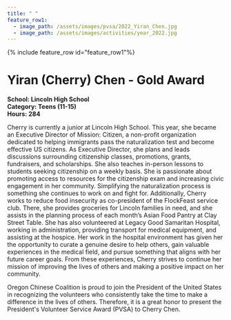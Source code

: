 ```yaml
---
title: " "
feature_row1:
  - image_path: /assets/images/pvsa/2022_Yiran_Chen.jpg
  - image_path: /assets/images/activities/year_2022.jpg
---
```


{% include feature_row id="feature_row1"%}

# Yiran (Cherry) Chen - Gold Award

**School: Lincoln High School**  
**Category: Teens (11-15)**  
**Hours: 284**  

Cherry is currently a junior at Lincoln High School. This year, she became an Executive Director of Mission: Citizen, a non-profit organization dedicated to helping immigrants pass the naturalization test and become effective US citizens. As Executive Director, she plans and leads discussions surrounding citizenship classes, promotions, grants, fundraisers, and scholarships. She also teaches in-person lessons to students seeking citizenship on a weekly basis. She is passionate about promoting access to resources for the citizenship exam and increasing civic engagement in her community. Simplifying the naturalization process is something she continues to work on and fight for. Additionally, Cherry works to reduce food insecurity as co-president of the FlockFeast service club. There, she provides groceries for Lincoln families in need, and she assists in the planning process of each month’s Asian Food Pantry at Clay Street Table. She has also volunteered at Legacy Good Samaritan Hospital, working in administration, providing transport for medical equipment, and assisting at the hospice. Her work in the hospital environment has given her the opportunity to curate a genuine desire to help others, gain valuable experiences in the medical field, and pursue something that aligns with her future career goals. From these experiences, Cherry strives to continue her mission of improving the lives of others and making a positive impact on her community.

Oregon Chinese Coalition is proud to join the President of the United States in recognizing the volunteers who consistently take the time to make a difference in the lives of others. Therefore, it is a great honor to present the President's Volunteer Service Award (PVSA) to Cherry Chen.
